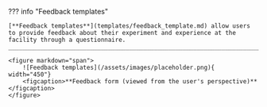 

??? info "Feedback templates" 

    [**Feedback templates**](templates/feedback_template.md) allow users to provide feedback about their experiment and experience at the facility through a questionnaire.
    ______________________________________________________________________________________
    
    <figure markdown="span">  
        ![Feedback templates](/assets/images/placeholder.png){ width="450"}
        <figcaption>**Feedback form (viewed from the user's perspective)**</figcaption>
    </figure>


